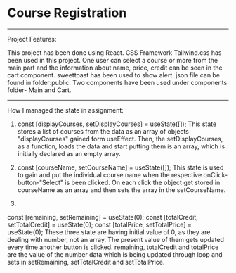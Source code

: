 # Course Registration
__________________________________________________________________________________________________
Project Features:

This project has been done using React.
CSS Framework Tailwind.css has been used in this project.
One user can select a course or more from the main part and the information about name, price, credit can be seen in the cart component.
sweettoast has been used to show alert.
json file can be found in folder:public.
Two components have been used under components folder- Main and Cart.

___________________________________________________________________________________________________

How I managed the state in assignment:

1. const [displayCourses, setDisplayCourses] = useState([]);
This state stores a list of courses from the data as an array of objects "displayCourses" gained form useEffect. Then, the setDisplayCourses, as a function, loads the data and start putting them is an array, which is initially declared as an empty array.

2. const [courseName, setCourseName] = useState([]);
This state is used to gain and put the individual course name when the respective onClick-button-"Select" is been clicked. On each click the object get stored in courseName as an array and then sets the array in the setCourseName.

3. 
const [remaining, setRemaining] = useState(0);
const [totalCredit, setTotalCredit] = useState(0);
const [totalPrice, setTotalPrice] = useState(0);
These three state are having initial value of 0, as they are dealing with number, not an array. The present value of them gets updated every time another button is clicked. remaining, totalCredit and totalPrice are the value of the number data which is being updated through loop and sets in setRemaining, setTotalCredit and setTotalPrice.


